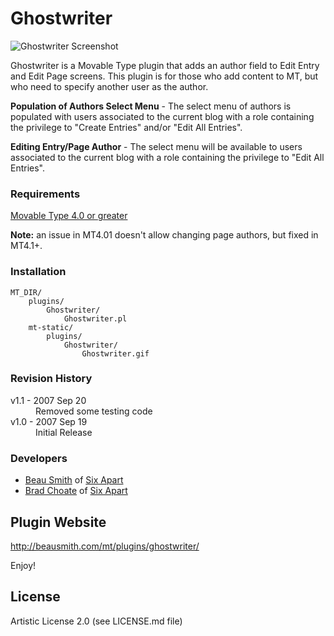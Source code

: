 # Ghostwriter

![Ghostwriter Screenshot](http://github.com/beausmith/mt-plugin-ghostwriter/blob/master/screenshot.png?raw=true)

Ghostwriter is a Movable Type plugin that adds an author field to Edit Entry and Edit Page screens. This plugin is for those who add content to MT, but who need to specify another user as the author.

**Population of Authors Select Menu** - The select menu of authors is populated with users associated to the current blog with a role containing the privilege to "Create Entries" and/or "Edit All Entries".

**Editing Entry/Page Author** - The select menu will be available to users associated to the current blog with a role containing the privilege to "Edit All Entries".

### Requirements

[Movable Type 4.0 or greater](http://www.movabletype.com)

**Note:** an issue in MT4.01 doesn't allow changing page authors, but fixed in MT4.1+.

### Installation

    MT_DIR/
        plugins/
            Ghostwriter/
                Ghostwriter.pl
        mt-static/
            plugins/
                Ghostwriter/
                    Ghostwriter.gif

### Revision History

<dl>
    <dt>v1.1 - 2007 Sep 20</dt>
    <dd>Removed some testing code</dd>
    <dt>v1.0 - 2007 Sep 19</dt>
    <dd>Initial Release</dd>
</dl>

### Developers

* [Beau Smith](http://beausmith.com) of [Six Apart](http://www.sixapart.com)
* [Brad Choate](http://bradchoate.com) of [Six Apart](http://www.sixapart.com)


## Plugin Website

<http://beausmith.com/mt/plugins/ghostwriter/>

Enjoy!

## License

Artistic License 2.0 (see LICENSE.md file)

